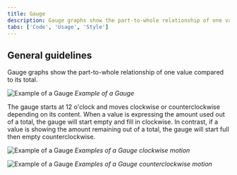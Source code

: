```yaml
---
title: Gauge
description: Gauge graphs show the part-to-whole relationship of one value compared to its total.
tabs: ['Code', 'Usage', 'Style']
---
```


## General guidelines

Gauge graphs show the part-to-whole relationship of one value compared to its
total.

![Example of a Gauge](images/usage-circle-gauge.png) _Example of a Gauge_

The gauge starts at 12 o'clock and moves clockwise or counterclockwise depending
on its content. When a value is expressing the amount used out of a total, the
gauge will start empty and fill in clockwise. In contrast, if a value is showing
the amount remaining out of a total, the gauge will start full then empty
counterclockwise.

![Example of a Gauge](images/usage-gauge-1.gif) _Examples of a Gauge clockwise
motion_

![Example of a Gauge](images/usage-gauge-2.gif) _Examples of a Gauge
counterclockwise motion_
